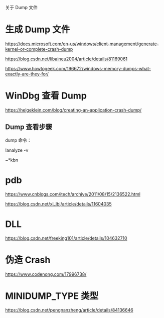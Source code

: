 关于 Dump 文件

# 生成 Dump 文件

https://docs.microsoft.com/en-us/windows/client-management/generate-kernel-or-complete-crash-dump

https://blog.csdn.net/libaineu2004/article/details/81169061


https://www.howtogeek.com/196672/windows-memory-dumps-what-exactly-are-they-for/

# WinDbg 查看 Dump

https://helgeklein.com/blog/creating-an-application-crash-dump/


## Dump 查看步骤

dump 命令：

!analyze -v

~*kbn

# pdb

https://www.cnblogs.com/itech/archive/2011/08/15/2136522.html

https://blog.csdn.net/xl_lbj/article/details/11604035


# DLL 

https://blog.csdn.net/freeking101/article/details/104632710

# 伪造 Crash

https://www.codenong.com/17996738/


# MINIDUMP_TYPE 类型

https://blog.csdn.net/pengnanzheng/article/details/84136646


